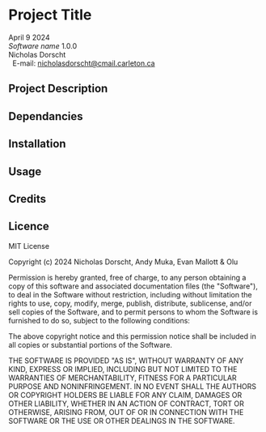 # Project Title

April 9 2024 \
_Software name_ 1.0.0 \
Nicholas Dorscht  
&nbsp; E-mail: nicholasdorscht@cmail.carleton.ca

## Project Description

## Dependancies

## Installation

## Usage

## Credits

## Licence
MIT License

Copyright (c) 2024 Nicholas Dorscht, Andy Muka, Evan Mallott & Olu

Permission is hereby granted, free of charge, to any person obtaining a copy
of this software and associated documentation files (the "Software"), to deal
in the Software without restriction, including without limitation the rights
to use, copy, modify, merge, publish, distribute, sublicense, and/or sell
copies of the Software, and to permit persons to whom the Software is
furnished to do so, subject to the following conditions:

The above copyright notice and this permission notice shall be included in all
copies or substantial portions of the Software.

THE SOFTWARE IS PROVIDED "AS IS", WITHOUT WARRANTY OF ANY KIND, EXPRESS OR
IMPLIED, INCLUDING BUT NOT LIMITED TO THE WARRANTIES OF MERCHANTABILITY,
FITNESS FOR A PARTICULAR PURPOSE AND NONINFRINGEMENT. IN NO EVENT SHALL THE
AUTHORS OR COPYRIGHT HOLDERS BE LIABLE FOR ANY CLAIM, DAMAGES OR OTHER
LIABILITY, WHETHER IN AN ACTION OF CONTRACT, TORT OR OTHERWISE, ARISING FROM,
OUT OF OR IN CONNECTION WITH THE SOFTWARE OR THE USE OR OTHER DEALINGS IN THE
SOFTWARE.
